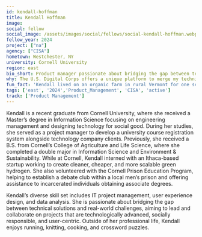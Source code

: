 ```yaml
---
id: kendall-hoffman
title: Kendall Hoffman
image: 
social: fellow
social_image: /assets/images/social/fellows/social-kendall-hoffman.webp
fellow_year: 2024
project: ["na"]
agency: ["CISA"]
hometown: Westchester, NY
university: Cornell University
region: east
bio_short: Product manager passionate about bridging the gap between technical solutions and real-world challenges
why: The U.S. Digital Corps offers a unique platform to merge my technical expertise with my passion for social impact, enabling me to tackle pressing challenges and create solutions that serve the public interest. I was driven to apply by a deep-rooted commitment to utilizing technology in a way that transforms lives and communities. 
fun_fact: 'Kendall lived on an organic farm in rural Vermont for one semester in high school where she took classes and tended to both the animals and gardens!'
tags: ['east', '2024','Product_Management', 'CISA', 'active']
track: ['Product Management']
---
```


Kendall is a recent graduate from Cornell University, where she received a Master’s degree in Information Science focusing on engineering management and designing technology for social good. During her studies, she served as a project manager to develop a university course registration system alongside technology company clients. Previously, she received a B.S. from Cornell’s College of Agriculture and Life Science, where she completed a double major in Information Science and Environment & Sustainability. While at Cornell, Kendall interned with an Ithaca-based startup working to create cleaner, cheaper, and more scalable green hydrogen. She also volunteered with the Cornell Prison Education Program, helping to establish a debate club within a local men’s prison and offering assistance to incarcerated individuals obtaining associate degrees. 

Kendall’s diverse skill set includes IT project management, user experience design, and data analysis. She is passionate about bridging the gap between technical solutions and real-world challenges, aiming to lead and collaborate on projects that are technologically advanced, socially responsible, and user-centric. Outside of her professional life, Kendall enjoys running, knitting, cooking, and crossword puzzles.